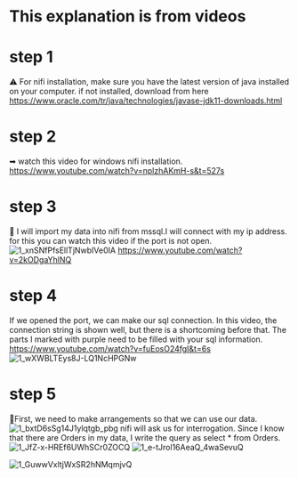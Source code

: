 # This explanation is from videos
# step 1 
⚠ For nifi installation, make sure you have the latest version of java installed on your computer. if not installed, download from here
https://www.oracle.com/tr/java/technologies/javase-jdk11-downloads.html

# step 2
➡ watch this video for windows nifi installation.
https://www.youtube.com/watch?v=nplzhAKmH-s&t=527s

# step 3
🔹 I will import my data into nifi from mssql.I will connect with my ip address. for this you can watch this video if the port is not open.
![1_xnSNfPfsEllTjNwbIVe0IA](https://user-images.githubusercontent.com/58874305/125337470-e3221200-e303-11eb-9823-968161514e87.png)
https://www.youtube.com/watch?v=2kODgaYhlNQ

# step 4
If we opened the port, we can make our sql connection. In this video, the connection string is shown well, but there is a shortcoming before that. The parts I marked with purple need to be filled with your sql information.
https://www.youtube.com/watch?v=fuEosO24fgI&t=6s
![1_wXWBLTEys8J-LQ1NcHPGNw](https://user-images.githubusercontent.com/58874305/125338208-c63a0e80-e304-11eb-935e-48e8d22037ea.png)

# step 5
🔹First, we need to make arrangements so that we can use our data.
![1_bxtD6sSg14J1ylqtgb_pbg](https://user-images.githubusercontent.com/58874305/125338526-2761e200-e305-11eb-87a7-c0f45d6978ee.png)
nifi will ask us for interrogation. Since I know that there are Orders in my data, I write the query as select * from Orders.
![1_JfZ-x-HREf6UWhSCr0ZOCQ](https://user-images.githubusercontent.com/58874305/125338551-3052b380-e305-11eb-8829-61f93d00f262.png)
![1_e-tJrol16AeaQ_4waSevuQ](https://user-images.githubusercontent.com/58874305/125338682-58daad80-e305-11eb-858b-4a4875c018fa.png)

![1_GuwwVxltjWxSR2hNMqmjvQ](https://user-images.githubusercontent.com/58874305/125338710-609a5200-e305-11eb-89de-dc3353d4d5cd.png)



